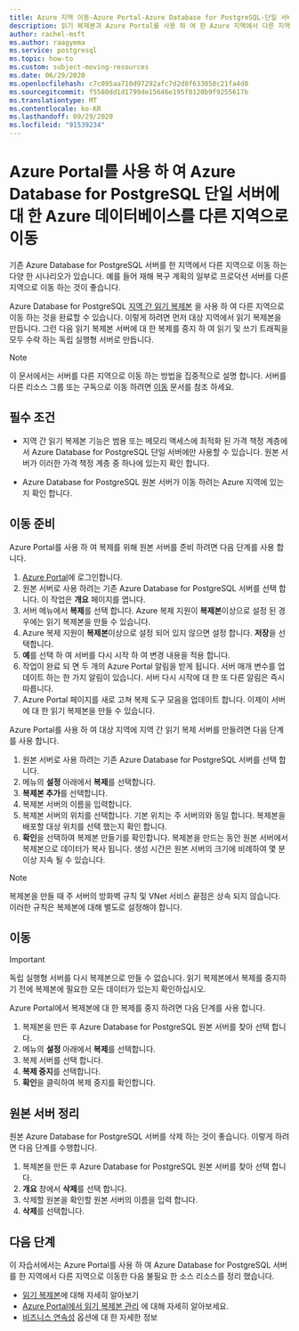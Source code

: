 ```yaml
---
title: Azure 지역 이동-Azure Portal-Azure Database for PostgreSQL-단일 서버
description: 읽기 복제본과 Azure Portal를 사용 하 여 한 Azure 지역에서 다른 지역으로 Azure Database for PostgreSQL 서버를 이동 합니다.
author: rachel-msft
ms.author: raagyema
ms.service: postgresql
ms.topic: how-to
ms.custom: subject-moving-resources
ms.date: 06/29/2020
ms.openlocfilehash: c7c095aa710d97292afc7d2d8f633058c21fa4d0
ms.sourcegitcommit: f5580dd1d1799de15646e195f0120b9f9255617b
ms.translationtype: MT
ms.contentlocale: ko-KR
ms.lasthandoff: 09/29/2020
ms.locfileid: "91539234"
---
```

# <a name="move-an-azure-database-for-azure-database-for-postgresql---single-server-to-another-region-by-using-the-azure-portal"></a>Azure Portal를 사용 하 여 Azure Database for PostgreSQL 단일 서버에 대 한 Azure 데이터베이스를 다른 지역으로 이동

기존 Azure Database for PostgreSQL 서버를 한 지역에서 다른 지역으로 이동 하는 다양 한 시나리오가 있습니다. 예를 들어 재해 복구 계획의 일부로 프로덕션 서버를 다른 지역으로 이동 하는 것이 좋습니다.

Azure Database for PostgreSQL [지역 간 읽기 복제본](concepts-read-replicas.md#cross-region-replication) 을 사용 하 여 다른 지역으로 이동 하는 것을 완료할 수 있습니다. 이렇게 하려면 먼저 대상 지역에서 읽기 복제본을 만듭니다. 그런 다음 읽기 복제본 서버에 대 한 복제를 중지 하 여 읽기 및 쓰기 트래픽을 모두 수락 하는 독립 실행형 서버로 만듭니다. 

> [!NOTE]
> 이 문서에서는 서버를 다른 지역으로 이동 하는 방법을 집중적으로 설명 합니다. 서버를 다른 리소스 그룹 또는 구독으로 이동 하려면 [이동](https://docs.microsoft.com/azure/azure-resource-manager/management/move-resource-group-and-subscription) 문서를 참조 하세요. 

## <a name="prerequisites"></a>필수 조건

- 지역 간 읽기 복제본 기능은 범용 또는 메모리 액세스에 최적화 된 가격 책정 계층에서 Azure Database for PostgreSQL 단일 서버에만 사용할 수 있습니다. 원본 서버가 이러한 가격 책정 계층 중 하나에 있는지 확인 합니다.

- Azure Database for PostgreSQL 원본 서버가 이동 하려는 Azure 지역에 있는지 확인 합니다.

## <a name="prepare-to-move"></a>이동 준비

Azure Portal를 사용 하 여 복제를 위해 원본 서버를 준비 하려면 다음 단계를 사용 합니다. 

1. [Azure Portal](https://portal.azure.com/)에 로그인합니다.
1. 원본 서버로 사용 하려는 기존 Azure Database for PostgreSQL 서버를 선택 합니다. 이 작업은 **개요** 페이지를 엽니다.
1. 서버 메뉴에서 **복제**를 선택 합니다. Azure 복제 지원이 **복제본**이상으로 설정 된 경우에는 읽기 복제본을 만들 수 있습니다. 
1. Azure 복제 지원이 **복제본**이상으로 설정 되어 있지 않으면 설정 합니다. **저장**을 선택합니다.
1. **예**를 선택 하 여 서버를 다시 시작 하 여 변경 내용을 적용 합니다.
1. 작업이 완료 되 면 두 개의 Azure Portal 알림을 받게 됩니다. 서버 매개 변수를 업데이트 하는 한 가지 알림이 있습니다. 서버 다시 시작에 대 한 또 다른 알림은 즉시 따릅니다.
1. Azure Portal 페이지를 새로 고쳐 복제 도구 모음을 업데이트 합니다. 이제이 서버에 대 한 읽기 복제본을 만들 수 있습니다.

Azure Portal를 사용 하 여 대상 지역에 지역 간 읽기 복제 서버를 만들려면 다음 단계를 사용 합니다.

1. 원본 서버로 사용 하려는 기존 Azure Database for PostgreSQL 서버를 선택 합니다.
1. 메뉴의 **설정** 아래에서 **복제**를 선택합니다.
1. **복제본 추가**를 선택합니다.
1. 복제본 서버의 이름을 입력합니다.
1. 복제본 서버의 위치를 선택합니다. 기본 위치는 주 서버의와 동일 합니다. 복제본을 배포할 대상 위치를 선택 했는지 확인 합니다.
1. **확인**을 선택하여 복제본 만들기를 확인합니다. 복제본을 만드는 동안 원본 서버에서 복제본으로 데이터가 복사 됩니다. 생성 시간은 원본 서버의 크기에 비례하여 몇 분 이상 지속 될 수 있습니다.

>[!NOTE]
> 복제본을 만들 때 주 서버의 방화벽 규칙 및 VNet 서비스 끝점은 상속 되지 않습니다. 이러한 규칙은 복제본에 대해 별도로 설정해야 합니다.

## <a name="move"></a>이동

> [!IMPORTANT]
> 독립 실행형 서버를 다시 복제본으로 만들 수 없습니다.
> 읽기 복제본에서 복제를 중지하기 전에 복제본에 필요한 모든 데이터가 있는지 확인하십시오.

Azure Portal에서 복제본에 대 한 복제를 중지 하려면 다음 단계를 사용 합니다.

1. 복제본을 만든 후 Azure Database for PostgreSQL 원본 서버를 찾아 선택 합니다. 
1. 메뉴의 **설정** 아래에서 **복제**를 선택합니다.
1. 복제 서버를 선택 합니다.
1. **복제 중지**를 선택합니다.
1. **확인**을 클릭하여 복제 중지를 확인합니다.

## <a name="clean-up-source-server"></a>원본 서버 정리

원본 Azure Database for PostgreSQL 서버를 삭제 하는 것이 좋습니다. 이렇게 하려면 다음 단계를 수행합니다.

1. 복제본을 만든 후 Azure Database for PostgreSQL 원본 서버를 찾아 선택 합니다.
1. **개요** 창에서 **삭제**를 선택 합니다.
1. 삭제할 원본을 확인할 원본 서버의 이름을 입력 합니다.
1. **삭제**를 선택합니다.

## <a name="next-steps"></a>다음 단계

이 자습서에서는 Azure Portal를 사용 하 여 Azure Database for PostgreSQL 서버를 한 지역에서 다른 지역으로 이동한 다음 불필요 한 소스 리소스를 정리 했습니다. 

- [읽기 복제본](concepts-read-replicas.md)에 대해 자세히 알아보기
- [Azure Portal에서 읽기 복제본 관리](howto-read-replicas-portal.md) 에 대해 자세히 알아보세요.
- [비즈니스 연속성](concepts-business-continuity.md) 옵션에 대 한 자세한 정보
